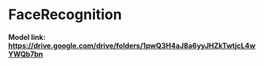 # FaceRecognition
#### Model link: https://drive.google.com/drive/folders/1pwQ3H4aJ8a6yyJHZkTwtjcL4wYWQb7bn
